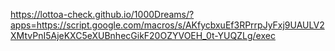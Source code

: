 https://lottoa-check.github.io/1000Dreams/?apps=https://script.google.com/macros/s/AKfycbxuEf3RPrrpJyFxj9UAULV2XMtvPnI5AjeKXC5eXUBnhecGikF20OZYVOEH_0t-YUQZLg/exec
